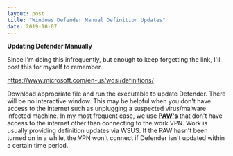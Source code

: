 ```yaml
---
layout: post
title: "Windows Defender Manual Definition Updates"
date: 2019-10-07
---
```


**Updating Defender Manually**

Since I'm doing this infrequently, but enough to keep forgetting the link, I'll post this for myself to remember.

https://www.microsoft.com/en-us/wdsi/definitions/

Download appropriate file and run the executable to update Defender.  There will be no interactive window.  This may be helpful when you don't have access to the internet such as unplugging a suspected virus/malware infected machine.  In my most frequent case, we use [**PAW's**](https://docs.microsoft.com/en-us/windows-server/identity/securing-privileged-access/privileged-access-workstations/) that don't have access to the internet other than connecting to the work VPN.  Work is usually providing definition updates via WSUS.  If the PAW hasn't been turned on in a while, the VPN won't connect if Defender isn't updated within a certain time period.
